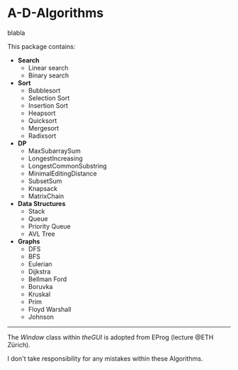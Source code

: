# A-D-Algorithms

blabla

This package contains:
- **Search**
  - Linear search
  - Binary search
- **Sort**
  - Bubblesort
  - Selection Sort
  - Insertion Sort
  - Heapsort
  - Quicksort
  - Mergesort
  - Radixsort
- **DP**
  - MaxSubarraySum
  - LongestIncreasing
  - LongestCommonSubstring
  - MinimalEditingDistance
  - SubsetSum
  - Knapsack
  - MatrixChain
- **Data Structures**
  - Stack
  - Queue
  - Priority Queue
  - AVL Tree
- **Graphs**
  - DFS
  - BFS
  - Eulerian
  - Dijkstra
  - Bellman Ford
  - Boruvka
  - Kruskal
  - Prim
  - Floyd Warshall
  - Johnson

---

The *Window* class within *theGUI* is adopted from EProg (lecture @ETH Zürich).

I don't take responsibility for any mistakes within these Algorithms.
